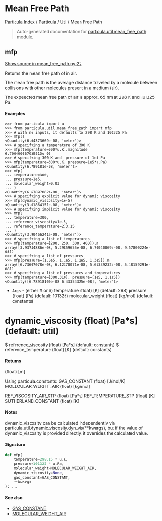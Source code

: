 # Mean Free Path

[Particula Index](../../README.md#particula-index) / [Particula](../index.md#particula) / [Util](./index.md#util) / Mean Free Path

> Auto-generated documentation for [particula.util.mean_free_path](https://github.com/uncscode/particula/blob/main/particula/util/mean_free_path.py) module.

## mfp

[Show source in mean_free_path.py:22](https://github.com/uncscode/particula/blob/main/particula/util/mean_free_path.py#L22)

Returns the mean free path of in air.

The mean free path is the average distance
traveled by a molecule between collisions
with other molecules present in a medium (air).

The expeected mean free path of air is approx.
65 nm at 298 K and 101325 Pa.

#### Examples

```
>>> from particula import u
>>> from particula.util.mean_free_path import mfp
>>> # with no inputs, it defaults to 298 K and 101325 Pa
>>> mfp()
<Quantity(6.64373669e-08, 'meter')>
>>> # specifying a temperature of 300 K
>>> mfp(temperature=300*u.K).magnitude
6.700400687925813e-08
>>> # specifying 300 K and  pressure of 1e5 Pa
>>> mfp(temperature=300*u.K, pressure=1e5*u.Pa)
<Quantity(6.789181e-08, 'meter')>
>>> mfp(
... temperature=300,
... pressure=1e5,
... molecular_weight=0.03
... )
<Quantity(6.67097062e-08, 'meter')>
>>> # specifying explicit value for dynamic viscosity
>>> mfp(dynamic_viscosity=1e-5)
<Quantity(3.61864151e-08, 'meter')>
>>> # specifying implicit value for dynamic viscosity
>>> mfp(
... temperature=300,
... reference_viscosity=1e-5,
... reference_temperature=273.15
... )
<Quantity(3.90466241e-08, 'meter')>
>>> # specifying a list of temperatures
>>> mfp(temperature=[200, 250, 300, 400]).m
array([3.93734886e-08, 5.29859655e-08, 6.70040069e-08, 9.57800224e-08])
>>> # specifying a list of pressures
>>> mfp(pressure=[1.0e5, 1.1e5, 1.2e5, 1.3e5]).m
array([6.73607078e-08, 6.12370071e-08, 5.61339232e-08, 5.18159291e-08])
>>> # specifying a list of pressures and temperatures
>>> mfp(temperature=[300,310], pressure=[1e5, 1.1e5])
<Quantity([6.78918100e-08 6.43354325e-08], 'meter')>
```

- `Args` - (either # or $)
    temperature           (float) [K]      (default: 298)
    pressure              (float) [Pa]     (default: 101325)
    molecular_weight      (float) [kg/mol] (default: constants)

#   dynamic_viscosity     (float) [Pa*s]   (default: util)
$   reference_viscosity   (float) [Pa*s]   (default: constants)
$   reference_temperature (float) [K]      (default: constants)

#### Returns

(float) [m]

Using particula.constants:
    GAS_CONSTANT            (float) [J/mol/K]
    MOLECULAR_WEIGHT_AIR    (float) [kg/mol]

REF_VISCOSITY_AIR_STP   (float) [Pa*s]
REF_TEMPERATURE_STP     (float) [K]
SUTHERLAND_CONSTANT     (float) [K]

#### Notes

dynamic_viscosity can be calculated independently via
particula.util.dynamic_viscosity.dyn_vis(**kwargs), but
if the value of dynamic_viscosity is provided directly,
it overrides the calculated value.

#### Signature

```python
def mfp(
    temperature=298.15 * u.K,
    pressure=101325 * u.Pa,
    molecular_weight=MOLECULAR_WEIGHT_AIR,
    dynamic_viscosity=None,
    gas_constant=GAS_CONSTANT,
    **kwargs
): ...
```

#### See also

- [GAS_CONSTANT](../constants.md#gas_constant)
- [MOLECULAR_WEIGHT_AIR](../constants.md#molecular_weight_air)
